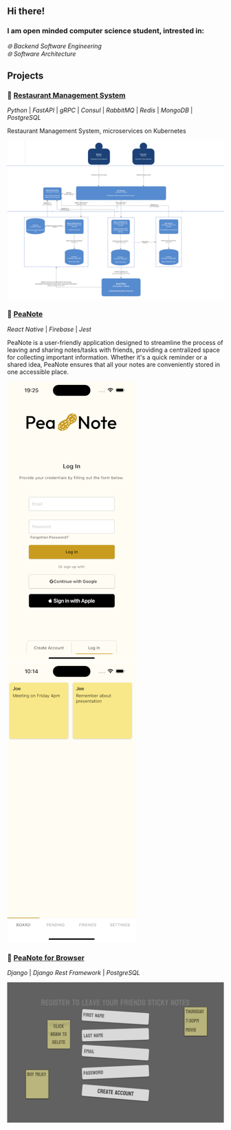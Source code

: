 ## Hi there!
### I am open minded computer science student, intrested in: 
*🌐 Backend Software Engineering*<br> 
*🌐 Software Architecture* <br> 

## Projects
### 📝 [Restaurant Management System](https://github.com/opielapatryk/restaurant-management-system)
*Python* | *FastAPI* | *gRPC* | *Consul* | *RabbitMQ* | *Redis* | *MongoDB* | *PostgreSQL*

Restaurant Management System, microservices on Kubernetes

![Container Diagram](https://github.com/opielapatryk/restaurant-management-system/blob/main/container.png)

### 📝 [PeaNote](https://github.com/opielapatryk/StickifyFireBase)
*React Native* | *Firebase* | *Jest*

PeaNote is a user-friendly application designed to streamline the process of leaving and sharing notes/tasks with friends, providing a centralized space for collecting important information. Whether it's a quick reminder or a shared idea, PeaNote ensures that all your notes are conveniently stored in one accessible place.

![Register Screen](./1.png)
![Board Screen](./2.png)

### 📝 [PeaNote for Browser](https://github.com/opielapatryk/StickifyBackendDjango)
*Django* | *Django Rest Framework* | *PostgreSQL*

![Stickify Register Screen](./register.png)
